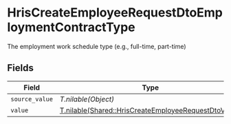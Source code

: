 # HrisCreateEmployeeRequestDtoEmploymentContractType

The employment work schedule type (e.g., full-time, part-time)


## Fields

| Field                                                                                                            | Type                                                                                                             | Required                                                                                                         | Description                                                                                                      |
| ---------------------------------------------------------------------------------------------------------------- | ---------------------------------------------------------------------------------------------------------------- | ---------------------------------------------------------------------------------------------------------------- | ---------------------------------------------------------------------------------------------------------------- |
| `source_value`                                                                                                   | *T.nilable(Object)*                                                                                              | :heavy_minus_sign:                                                                                               | N/A                                                                                                              |
| `value`                                                                                                          | [T.nilable(Shared::HrisCreateEmployeeRequestDtoValue)](../../models/shared/hriscreateemployeerequestdtovalue.md) | :heavy_minus_sign:                                                                                               | N/A                                                                                                              |